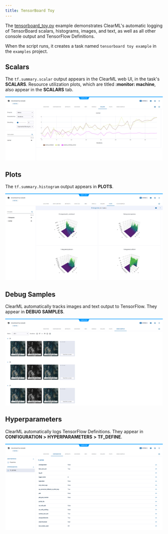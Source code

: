 ```yaml
---
title: TensorBoard Toy
---
```


The [tensorboard_toy.py](https://github.com/clearml/clearml/blob/master/examples/frameworks/tensorflow/tensorboard_toy.py) 
example demonstrates ClearML's automatic logging of TensorBoard scalars, histograms, images, and text, as well as 
all other console output and TensorFlow Definitions. 

When the script runs, it creates a task named `tensorboard toy example` in the `examples` 
project.

## Scalars

The `tf.summary.scalar` output appears in the ClearML web UI, in the task's 
**SCALARS**. Resource utilization plots, which are titled **:monitor: machine**, also appear in the **SCALARS** tab.

![image](../../../img/examples_tensorboard_toy_03.png)

## Plots

The `tf.summary.histogram` output appears in **PLOTS**.

![image](../../../img/examples_tensorboard_toy_04.png)

## Debug Samples

ClearML automatically tracks images and text output to TensorFlow. They appear in **DEBUG SAMPLES**.

![image](../../../img/examples_tensorboard_toy_05.png)

## Hyperparameters

ClearML automatically logs TensorFlow Definitions. They appear in **CONFIGURATION** **>** **HYPERPARAMETERS** **>** 
**TF_DEFINE**.

![image](../../../img/examples_tensorboard_toy_01.png)


